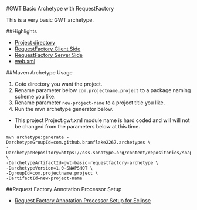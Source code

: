 #GWT Basic Archetype with RequestFactory

This is a very basic GWT archetype. 

##Highlights
* [Project directory](https://github.com/branflake2267/Archetypes/tree/master/archetypes/gwt-basic-requestfactory/src/main/java/org/gonevertical/project)
* [RequestFactory Client Side](https://github.com/branflake2267/Archetypes/tree/master/archetypes/gwt-basic-requestfactory/src/main/java/org/gonevertical/project/client/requestfactory)
* [RequestFactory Server Side](https://github.com/branflake2267/Archetypes/tree/master/archetypes/gwt-basic-requestfactory/src/main/java/org/gonevertical/project/server/domain)
* [web.xml](https://github.com/branflake2267/Archetypes/blob/master/archetypes/gwt-basic-requestfactory/src/main/webapp/WEB-INF/web.xml)

##Maven Archetype Usage

1. Goto directory you want the project.
2. Rename parameter below `com.projectname.project` to a package naming scheme you like.
3. Rename parameter `new-project-name` to a project title you like.
4. Run the mvn archetype generator below.

* This project Project.gwt.xml module name is hard coded and will will not be changed from the parameters below at this time.

```
mvn archetype:generate -DarchetypeGroupId=com.github.branflake2267.archetypes \
-DarchetypeRepository=https://oss.sonatype.org/content/repositories/snapshots \
-DarchetypeArtifactId=gwt-basic-requestfactory-archetype \
-DarchetypeVersion=1.0-SNAPSHOT \
-DgroupId=com.projectname.project \
-DartifactId=new-project-name
```

##Request Factory Annotation Processor Setup
* [Request Factory Annotation Processor Setup for Eclipse](http://c.gwt-examples.com/home/data-transport/request-factory/annotation-processor)
